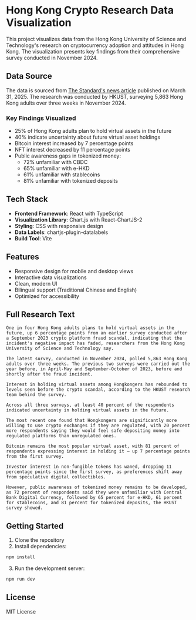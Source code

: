 # Hong Kong Crypto Research Data Visualization

This project visualizes data from the Hong Kong University of Science and Technology's research on cryptocurrency adoption and attitudes in Hong Kong. The visualization presents key findings from their comprehensive survey conducted in November 2024.

## Data Source

The data is sourced from [The Standard's news article](https://www.thestandard.com.hk/breaking-news/section/2/231192/Quarter-of-HongKongers-see-themselves-investing-in-crypto-in-the-future) published on March 31, 2025. The research was conducted by HKUST, surveying 5,863 Hong Kong adults over three weeks in November 2024.

### Key Findings Visualized

- 25% of Hong Kong adults plan to hold virtual assets in the future
- 40% indicate uncertainty about future virtual asset holdings
- Bitcoin interest increased by 7 percentage points
- NFT interest decreased by 11 percentage points
- Public awareness gaps in tokenized money:
  - 72% unfamiliar with CBDC
  - 65% unfamiliar with e-HKD
  - 61% unfamiliar with stablecoins
  - 81% unfamiliar with tokenized deposits

## Tech Stack

- **Frontend Framework**: React with TypeScript
- **Visualization Library**: Chart.js with React-ChartJS-2
- **Styling**: CSS with responsive design
- **Data Labels**: chartjs-plugin-datalabels
- **Build Tool**: Vite

## Features

- Responsive design for mobile and desktop views
- Interactive data visualizations
- Clean, modern UI
- Bilingual support (Traditional Chinese and English)
- Optimized for accessibility

## Full Research Text

```text
One in four Hong Kong adults plans to hold virtual assets in the future, up 6 percentage points from an earlier survey conducted after a September 2023 crypto platform fraud scandal, indicating that the incident's negative impact has faded, researchers from the Hong Kong University of Science and Technology say.

The latest survey, conducted in November 2024, polled 5,863 Hong Kong adults over three weeks. The previous two surveys were carried out the year before, in April-May and September-October of 2023, before and shortly after the fraud incident.

Interest in holding virtual assets among Hongkongers has rebounded to levels seen before the crypto scandal, according to the HKUST research team behind the survey.

Across all three surveys, at least 40 percent of the respondents indicated uncertainty in holding virtual assets in the future.

The most recent one found that Hongkongers are significantly more willing to use crypto exchanges if they are regulated, with 20 percent more respondents saying they would feel safe depositing money into regulated platforms than unregulated ones.

Bitcoin remains the most popular virtual asset, with 81 percent of respondents expressing interest in holding it – up 7 percentage points from the first survey.

Investor interest in non-fungible tokens has waned, dropping 11 percentage points since the first survey, as preferences shift away from speculative digital collectibles.

However, public awareness of tokenized money remains to be developed, as 72 percent of respondents said they were unfamiliar with Central Bank Digital Currency, followed by 65 percent for e-HKD, 61 percent for stablecoins, and 81 percent for tokenized deposits, the HKUST survey showed.
```

## Getting Started

1. Clone the repository
2. Install dependencies:
```bash
npm install
```
3. Run the development server:
```bash
npm run dev
```

## License

MIT License

